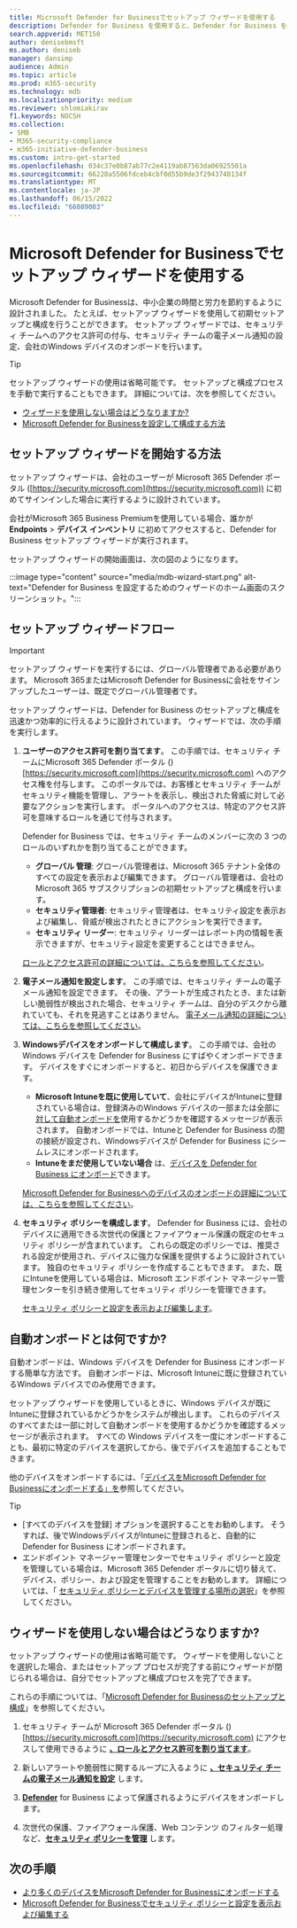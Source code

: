 ```yaml
---
title: Microsoft Defender for Businessでセットアップ ウィザードを使用する
description: Defender for Business を使用すると、Defender for Business を初めて使用するときに実行されるウィザードを使用して簡単にセットアップできます。 セットアップ ウィザードの動作を確認します。
search.appverid: MET150
author: denisebmsft
ms.author: deniseb
manager: dansimp
audience: Admin
ms.topic: article
ms.prod: m365-security
ms.technology: mdb
ms.localizationpriority: medium
ms.reviewer: shlomiakirav
f1.keywords: NOCSH
ms.collection:
- SMB
- M365-security-compliance
- m365-initiative-defender-business
ms.custom: intro-get-started
ms.openlocfilehash: 034c37e0b87ab77c2e4119ab87563da06925501a
ms.sourcegitcommit: 66228a5506fdceb4cbf0d55b9de3f2943740134f
ms.translationtype: MT
ms.contentlocale: ja-JP
ms.lasthandoff: 06/15/2022
ms.locfileid: "66089003"
---
```

# <a name="use-the-setup-wizard-in-microsoft-defender-for-business"></a>Microsoft Defender for Businessでセットアップ ウィザードを使用する

Microsoft Defender for Businessは、中小企業の時間と労力を節約するように設計されました。 たとえば、セットアップ ウィザードを使用して初期セットアップと構成を行うことができます。 セットアップ ウィザードでは、セキュリティ チームへのアクセス許可の付与、セキュリティ チームの電子メール通知の設定、会社のWindows デバイスのオンボードを行います。


> [!TIP]
> セットアップ ウィザードの使用は省略可能です。 セットアップと構成プロセスを手動で実行することもできます。 詳細については、次を参照してください。
> - [ウィザードを使用しない場合はどうなりますか?](#what-happens-if-i-dont-use-the-wizard)
> - [Microsoft Defender for Businessを設定して構成する方法](mdb-setup-configuration.md)

## <a name="how-to-start-the-setup-wizard"></a>セットアップ ウィザードを開始する方法

セットアップ ウィザードは、会社のユーザーが Microsoft 365 Defender ポータル ([https://security.microsoft.com](https://security.microsoft.com)) に初めてサインインした場合に実行するように設計されています。 

会社がMicrosoft 365 Business Premiumを使用している場合、誰かが **Endpoints** > **デバイス インベントリ** に初めてアクセスすると、Defender for Business セットアップ ウィザードが実行されます。 

セットアップ ウィザードの開始画面は、次の図のようになります。

:::image type="content" source="media/mdb-wizard-start.png" alt-text="Defender for Business を設定するためのウィザードのホーム画面のスクリーンショット。":::

## <a name="the-setup-wizard-flow"></a>セットアップ ウィザードフロー

> [!IMPORTANT]
> セットアップ ウィザードを実行するには、グローバル管理者である必要があります。 Microsoft 365またはMicrosoft Defender for Businessに会社をサインアップしたユーザーは、既定でグローバル管理者です。

セットアップ ウィザードは、Defender for Business のセットアップと構成を迅速かつ効率的に行えるように設計されています。 ウィザードでは、次の手順を実行します。

1. **ユーザーのアクセス許可を割り当てます**。 この手順では、セキュリティ チームにMicrosoft 365 Defender ポータル ()[https://security.microsoft.com](https://security.microsoft.com) へのアクセス権を付与します。 このポータルでは、お客様とセキュリティ チームがセキュリティ機能を管理し、アラートを表示し、検出された脅威に対して必要なアクションを実行します。 ポータルへのアクセスは、特定のアクセス許可を意味するロールを通じて付与されます。

   Defender for Business では、セキュリティ チームのメンバーに次の 3 つのロールのいずれかを割り当てることができます。<br/>
   
   - **グローバル 管理**: グローバル管理者は、Microsoft 365 テナント全体のすべての設定を表示および編集できます。 グローバル管理者は、会社のMicrosoft 365 サブスクリプションの初期セットアップと構成を行います。 
   - **セキュリティ管理者**: セキュリティ管理者は、セキュリティ設定を表示および編集し、脅威が検出されたときにアクションを実行できます。
   - **セキュリティ リーダー**: セキュリティ リーダーはレポート内の情報を表示できますが、セキュリティ設定を変更することはできません。 

   [ロールとアクセス許可の詳細については、こちらを参照してください](mdb-roles-permissions.md)。 

2. **電子メール通知を設定します**。 この手順では、セキュリティ チームの電子メール通知を設定できます。 その後、アラートが生成されたとき、または新しい脆弱性が検出された場合、セキュリティ チームは、自分のデスクから離れていても、それを見逃すことはありません。 [電子メール通知の詳細については、こちらを参照してください](mdb-email-notifications.md)。 

3. **Windowsデバイスをオンボードして構成します**。 この手順では、会社のWindows デバイスを Defender for Business にすばやくオンボードできます。 デバイスをすぐにオンボードすると、初日からデバイスを保護できます。 

   - **Microsoft Intuneを既に使用していて**、会社にデバイスがIntuneに登録されている場合は、登録済みのWindows デバイスの一部または全部に [対して自動オンボードを](#what-is-automatic-onboarding)使用するかどうかを確認するメッセージが表示されます。 自動オンボードでは、Intuneと Defender for Business の間の接続が設定され、Windowsデバイスが Defender for Business にシームレスにオンボードされます。 
   - **Intuneをまだ使用していない場合** は、[デバイスを Defender for Business にオンボード](mdb-onboard-devices.md)できます。 
   
   [Microsoft Defender for Businessへのデバイスのオンボードの詳細については、こちらを参照してください](mdb-onboard-devices.md)。
   
4. **セキュリティ ポリシーを構成します**。 Defender for Business には、会社のデバイスに適用できる次世代の保護とファイアウォール保護の既定のセキュリティ ポリシーが含まれています。 これらの既定のポリシーでは、推奨される設定が使用され、デバイスに強力な保護を提供するように設計されています。 独自のセキュリティ ポリシーを作成することもできます。 また、既にIntuneを使用している場合は、Microsoft エンドポイント マネージャー管理センターを引き続き使用してセキュリティ ポリシーを管理できます。

   [セキュリティ ポリシーと設定を表示および編集します](mdb-configure-security-settings.md)。

## <a name="what-is-automatic-onboarding"></a>自動オンボードとは何ですか?

自動オンボードは、Windows デバイスを Defender for Business にオンボードする簡単な方法です。 自動オンボードは、Microsoft Intuneに既に登録されているWindows デバイスでのみ使用できます。 

セットアップ ウィザードを使用しているときに、Windows デバイスが既にIntuneに登録されているかどうかをシステムが検出します。 これらのデバイスのすべてまたは一部に対して自動オンボードを使用するかどうかを確認するメッセージが表示されます。 すべての Windows デバイスを一度にオンボードすることも、最初に特定のデバイスを選択してから、後でデバイスを追加することもできます。 

他のデバイスをオンボードするには、「[デバイスをMicrosoft Defender for Businessにオンボードする」を](mdb-onboard-devices.md)参照してください。

> [!TIP]
> - [すべてのデバイスを登録] オプションを選択することをお勧めします。 そうすれば、後でWindowsデバイスがIntuneに登録されると、自動的に Defender for Business にオンボードされます。 
> - エンドポイント マネージャー管理センターでセキュリティ ポリシーと設定を管理している場合は、Microsoft 365 Defender ポータルに切り替えて、デバイス、ポリシー、および設定を管理することをお勧めします。 詳細については、「 [セキュリティ ポリシーとデバイスを管理する場所の選択](mdb-configure-security-settings.md#choose-where-to-manage-security-policies-and-devices)」を参照してください。

## <a name="what-happens-if-i-dont-use-the-wizard"></a>ウィザードを使用しない場合はどうなりますか?

セットアップ ウィザードの使用は省略可能です。 ウィザードを使用しないことを選択した場合、またはセットアップ プロセスが完了する前にウィザードが閉じられる場合は、自分でセットアップと構成プロセスを完了できます。 

これらの手順については、「[Microsoft Defender for Businessのセットアップと構成](mdb-setup-configuration.md)」を参照してください。

1. セキュリティ チームが Microsoft 365 Defender ポータル ()[https://security.microsoft.com](https://security.microsoft.com) にアクセスして使用できるように **[、ロールとアクセス許可を割り当てます](mdb-roles-permissions.md)**。

2. 新しいアラートや脆弱性に関するループに入るように **[、セキュリティ チームの電子メール通知を設定](mdb-email-notifications.md)** します。

3. **[Defender](mdb-onboard-devices.md)** for Business によって保護されるようにデバイスをオンボードします。

4. 次世代の保護、ファイアウォール保護、Web コンテンツ のフィルター処理など、**[セキュリティ ポリシーを管理](mdb-configure-security-settings.md)** します。

## <a name="next-steps"></a>次の手順

- [より多くのデバイスをMicrosoft Defender for Businessにオンボードする](mdb-onboard-devices.md)
- [Microsoft Defender for Businessでセキュリティ ポリシーと設定を表示および編集する](mdb-configure-security-settings.md)